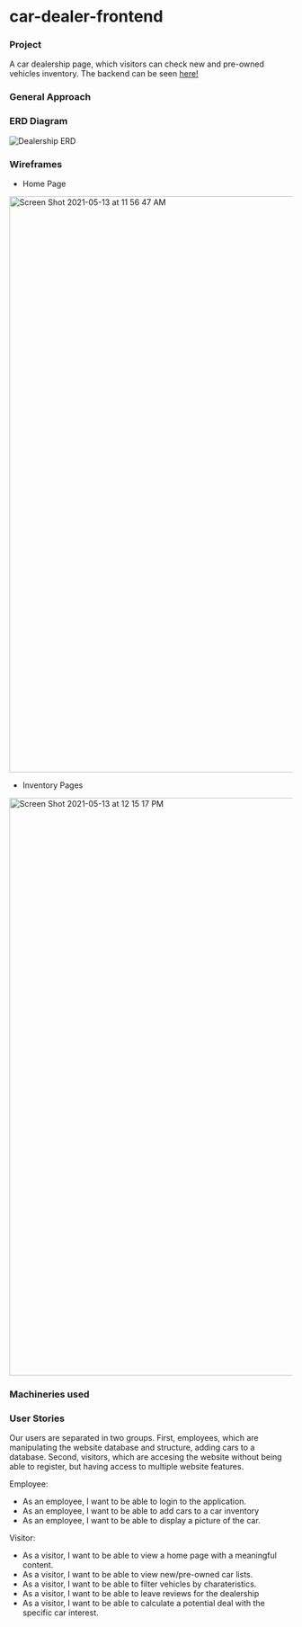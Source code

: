 # car-dealer-frontend

### Project

A car dealership page, which visitors can check new and pre-owned vehicles inventory. The backend can be seen [here!](https://github.com/MikeW137/car-dealer-backend/)

### General Approach

### ERD Diagram

![Dealership ERD](https://user-images.githubusercontent.com/49173138/118517829-2e051c00-b6fd-11eb-9599-60eedc021bab.jpg)

### Wireframes

- Home Page
<img width="1025" alt="Screen Shot 2021-05-13 at 11 56 47 AM" src="https://user-images.githubusercontent.com/49173138/118161264-fccada00-b3e4-11eb-8ab3-dccf731ba79d.png">

- Inventory Pages
<img width="1028" alt="Screen Shot 2021-05-13 at 12 15 17 PM" src="https://user-images.githubusercontent.com/49173138/118161304-09e7c900-b3e5-11eb-9c17-c69d84b2e529.png">

### Machineries used

### User Stories

Our users are separated in two groups. First, employees, which are manipulating the website database and structure,
adding cars to a database. Second, visitors, which are accesing the website without being able to register, but having
access to multiple website features.

Employee:

- As an employee, I want to be able to login to the application.
- As an employee, I want to be able to add cars to a car inventory
- As an employee, I want to be able to display a picture of the car.

Visitor:

- As a visitor, I want to be able to view a home page with a meaningful content.
- As a visitor, I want to be able to view new/pre-owned car lists.
- As a visitor, I want to be able to filter vehicles by charateristics.
- As a visitor, I want to be able to leave reviews for the dealership
- As a visitor, I want to be able to calculate a potential deal with the specific car interest.
